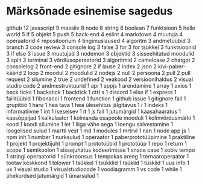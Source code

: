 # Märksõnade esinemise sagedus

github
12
javascript
9
massiiv
8
node
8
string
8
boolean
7
funktsioon
5
hello world
5
if
5
objekt
5
push
5
back-end
4
eslint
4
markdown
4
muutuja
4
operaatorid
4
repositoorium
4
tingimuslaused
4
algoritm
3
andmetüübid
3
branch
3
code review
3
console log
3
false
3
for
3
for tsükkel
3
funktsioonid
3
if else
3
issue
3
muutujad
3
nodemon
3
objektid
3
sisseehitatud moodulid
3
split
3
terminal
3
võrdlusoperaatorid
3
algoritmid
2
camelcase
2
chatgpt
2
consolelog
2
front-end
2
gitignore
2
if lause
2
index
2
json
2
kivi-paber-käärid
2
loop
2
moodul
2
moodulid
2
nodejs
2
null
2
persoona
2
pull
2
pull request
2
silumine
2
true
2
undefined
2
veakood
2
versioonihaldus
2
visual studio code
2
andmestruktuurid
1
api
1
appjs
1
arendamine
1
array
1
axios
1
back ticks
1
backstick
1
backtick
1
ctrl s
1
discord
1
else if
1
express
1
failitüübid
1
fibonacci
1
frontend
1
function
1
github issue
1
gitignore fail
1
grupitöö
1
haru
1
hea tava
1
hea ülesehitus jälgitavus
1
i
1
indeks
1
informatiivne
1
int
1
iseseisev
1
it
1
js fail
1
jutumärgid
1
kaasahaaratus
1
kaasõppijad
1
kalkulaator
1
kolmanda osapoole mooduli
1
kolmvõrdusmärki
1
kood
1
koodi silumine
1
let
1
liiga vähe aega
1
loengu salvestamine
1
loogelised sulud
1
martti vest
1
md
1
modules
1
mrtrvl
1
nan
1
node app js
1
npm init
1
number
1
nurksulud
1
operaator
1
paberprototüüpimine
1
praktiline
1
projekt
1
projektijuht
1
prompt
1
prototüübid
1
prototüüp
1
repo
1
return
1
scope
1
semikoolon
1
sissejuhatus kodeerimisse
1
snace case
1
sobiv tempo
1
stringi operaatorid
1
sünkroonsus
1
tempokas areng
1
ternaaroperaator
1
toetav keskkond
1
tolower
1
tsükkel
1
tsükklid
1
tsüklid
1
tüsklid
1
uus info
1
ux
1
visual studio
1
visualstudiocode
1
voodiagramm
1
vs code
1
while
1
ühekordsed jutumärgid
1
ümarsulud
1
